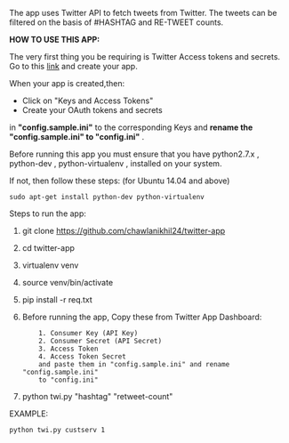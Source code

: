 The app uses Twitter API to fetch tweets from Twitter. The tweets can be filtered on the basis of #HASHTAG and RE-TWEET counts.

**HOW TO USE THIS APP:**

The very first thing you be requiring is Twitter Access tokens and secrets.
Go to this [link](https://apps.twitter.com/) and create your app.

When your app is created,then: 

 - Click on "Keys and Access Tokens"
 - Create your OAuth tokens and secrets

 
in **"config.sample.ini"** to the corresponding Keys and **rename the "config.sample.ini"  to  "config.ini"** .

Before running this app you must ensure that you have 
python2.7.x ,
python-dev ,
python-virtualenv , installed on your system. 

If not, then follow these steps: (for Ubuntu 14.04 and above) 

    sudo apt-get install python-dev python-virtualenv


Steps to run the app:

 1. git clone https://github.com/chawlanikhil24/twitter-app
 2. cd twitter-app
 3. virtualenv venv
 4. source venv/bin/activate
 5. pip install -r req.txt
 6. Before running the app, Copy these from Twitter App Dashboard:
 
            1. Consumer Key (API Key)
            2. Consumer Secret (API Secret)
            3. Access Token
            4. Access Token Secret
	        and paste them in "config.sample.ini" and rename "config.sample.ini" 
	        to "config.ini"
         
 7. python twi.py "hashtag" "retweet-count"

EXAMPLE: 

    python twi.py custserv 1 


